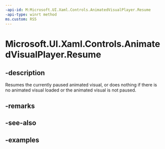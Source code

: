 ```yaml
---
-api-id: M:Microsoft.UI.Xaml.Controls.AnimatedVisualPlayer.Resume
-api-type: winrt method
ms.custom: RS5
---
```


<!-- Method syntax.
public void AnimatedVisualPlayer.Resume()
-->

# Microsoft.UI.Xaml.Controls.AnimatedVisualPlayer.Resume

## -description

Resumes the currently paused animated visual, or does nothing if there is no animated visual loaded or the animated visual is not paused.

## -remarks

## -see-also

## -examples

